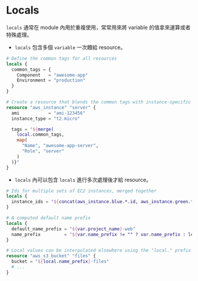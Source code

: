 # Locals

`locals` 通常在 module 內用於重複使用，常常用來將 variable 的值拿來運算或者特殊處理。

- `locals` 包含多個 `variable` 一次餵給 resource。

```terraform
# Define the common tags for all resources
locals {
  common_tags = {
    Component   = "awesome-app"
    Environment = "production"
  }
}

# Create a resource that blends the common tags with instance-specific tags.
resource "aws_instance" "server" {
  ami           = "ami-123456"
  instance_type = "t2.micro"

  tags = "${merge(
    local.common_tags,
    map(
      "Name", "awesome-app-server",
      "Role", "server"
    )
  )}"
}
```

- `locals` 內可以包含 `locals` 進行多次處理後才給 resource。

```terraform
# Ids for multiple sets of EC2 instances, merged together
locals {
  instance_ids = "${concat(aws_instance.blue.*.id, aws_instance.green.*.id)}"
}

# A computed default name prefix
locals {
  default_name_prefix = "${var.project_name}-web"
  name_prefix         = "${var.name_prefix != "" ? var.name_prefix : local.default_name_prefix}"
}

# Local values can be interpolated elsewhere using the "local." prefix.
resource "aws_s3_bucket" "files" {
  bucket = "${local.name_prefix}-files"
  # ...
}
```